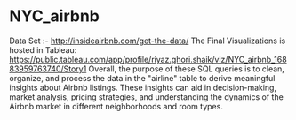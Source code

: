 # NYC_airbnb
Data Set :- http://insideairbnb.com/get-the-data/
The Final Visualizations is hosted in Tableau: https://public.tableau.com/app/profile/riyaz.ghori.shaik/viz/NYC_airbnb_16883959763740/Story1 
Overall, the purpose of these SQL queries is to clean, organize, and process the data in the "airline" table to derive meaningful insights about Airbnb listings. These insights can aid in decision-making, market analysis, pricing strategies, and understanding the dynamics of the Airbnb market in different neighborhoods and room types.
